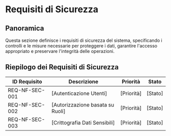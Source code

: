 # Requisiti di Sicurezza

## Panoramica

Questa sezione definisce i requisiti di sicurezza del sistema, specificando i controlli e le misure necessarie per proteggere i dati, garantire l'accesso appropriato e preservare l'integrità delle operazioni.

## Riepilogo dei Requisiti di Sicurezza

| ID Requisito | Descrizione | Priorità | Stato |
|--------------|-------------|----------|-------|
| REQ-NF-SEC-001 | [Autenticazione Utenti] | [Priorità] | [Stato] |
| REQ-NF-SEC-002 | [Autorizzazione basata su Ruoli] | [Priorità] | [Stato] |
| REQ-NF-SEC-003 | [Crittografia Dati Sensibili] | [Priorità] | [Stato] |
